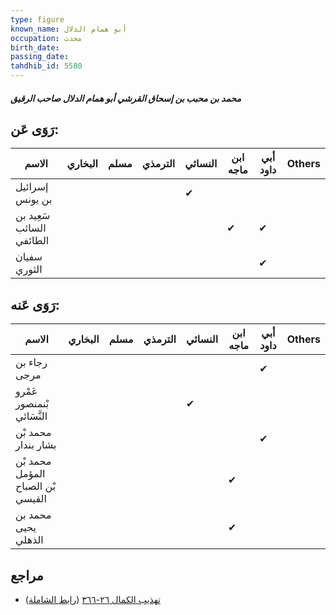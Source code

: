 ```yaml
---
type: figure
known_name: أبو همام الدلال
occupation: محدث
birth_date:
passing_date:
tahdhib_id: 5580
---
```

##### محمد بن محبب بن إسحاق القرشي أبو همام الدلال صاحب الرقيق

## رَوَى عَن:
| الاسم                    | البخاري | مسلم | الترمذي | النسائي | ابن ماجه | أبي داود | Others |
| ------------------------ | ------- | ---- | ------- | ------- | -------- | -------- | ------ |
| إسرائيل بن يونس          |         |      |         | ✔       |          |          |        |
| سَعِيد بن السائب الطائفي |         |      |         |         | ✔        | ✔        |        |
| سفيان الثوري             |         |      |         |         |          | ✔        |        |
## رَوَى عَنه:
| الاسم                             | البخاري | مسلم | الترمذي | النسائي | ابن ماجه | أبي داود | Others |
| --------------------------------- | ------- | ---- | ------- | ------- | -------- | -------- | ------ |
| رجاء بن مرجى                      |         |      |         |         |          | ✔        |        |
| عَمْرو بْنمنصور النَّسَائي        |         |      |         | ✔       |          |          |        |
| محمد بْن بشار بندار               |         |      |         |         |          | ✔        |        |
| محمد بْن المؤمل بْن الصباح القيسي |         |      |         |         | ✔        |          |        |
| محمد بن يحيى الذهلي               |         |      |         |         | ✔        |          |        |
## مراجع
- [تهذيب الكمال ٢٦-٣٦٦](obsidian://open?vault=Tahdhib-al-Kamal&file=Figures/٥٥٨٠-محمد%20بن%20محبب%20بن%20إسحاق%20القرشي%20أبو%20همام%20الدلال%20صاحب%20الرقيق) ([رابط الشاملة](https://shamela.ws/book/3722/14114))